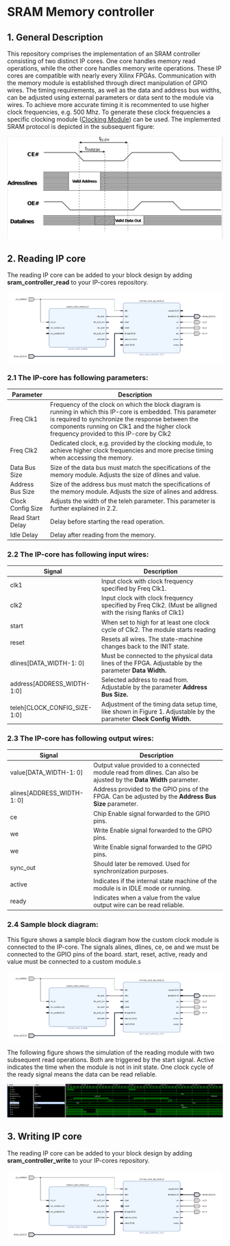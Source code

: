# SRAM Memory controller

## 1. General Description

This repository comprises the implementation of an SRAM controller consisting of two distinct IP cores. One core handles memory read operations, while the other core handles memory write operations. These IP cores are compatible with nearly every Xilinx FPGAs. Communication with the memory module is established through direct manipulation of GPIO wires. The timing requirements, as well as the data and address bus widths, can be adjusted using external parameters or data sent to the module via wires. To achieve more accurate timing it is recommented to use higher clock frequencies, e.g. 500 Mhz. To generate these clock frequencies a specific clocking module ([Clocking Module](https://github.com/FlorianFrank/Verilog_Snippets/tree/main/Custom_Clock)) can be used.
The implemented SRAM protocol is depicted in the subsequent figure:

![reading ip core](documentation/figures/sram_timing.png)


## 2. Reading IP core

The reading IP core can be added to your block design by adding **sram_controller_read** to your IP-cores repository. 

![reading ip core](documentation/figures/sram_read_controller_ip_core.png)

### 2.1 The IP-core has following parameters:

|Parameter|Description|
|----|-----|
|Freq Clk1|Frequency of the clock on which the block diagram is running in which this IP-core is embedded. This parameter is required to synchronize the response between the components running on Clk1 and the higher clock frequency provided to this IP-core by Clk2|
|Freq Clk2|Dedicated clock, e.g. provided by the clocking module, to achieve higher clock frequencies and more precise timing when accessing the memory.|
|Data Bus Size | Size of the data bus must match the specifications of the memory module. Adjusts the size of dlines and value.|
|Address Bus Size | Size of the address bus must match the specifications of the memory module. Adjusts the size of alines and address.|
|Clock Config Size | Adjusts the width of the teleh parameter. This parameter is further explained in 2.2.|
|Read Start Delay| Delay before starting the read operation. |
|Idle Delay| Delay after reading from the memory. |



### 2.2 The IP-core has following input wires:

|Signal|Description|
|----|-----|
|clk1| Input clock with clock frequency specified by Freq Clk1. |
|clk2| Input clock with clock frequency specified by Freq Clk2. (Must be alligned with the rising flanks of Clk1)|
|start| When set to high for at least one clock cycle of Clk2. The module starts reading |
|reset| Resets all wires. The state-machine changes back to the INIT state.|
|dlines[DATA_WIDTH-1: 0]| Must be connected to the physical data lines of the FPGA. Adjustable by the parameter **Data Width.** |
|address[ADDRESS_WIDTH-1:0]| Selected address to read from. Adjustable by the parameter **Address Bus Size.** |
|teleh[CLOCK_CONFIG_SIZE-1:0]| Adjustment of the timing data setup time, like shown in Figure 1. Adjustable by the parameter **Clock Config Width.** |

### 2.3 The IP-core has following output wires:

|Signal|Description|
|----|-----|
|value[DATA_WIDTH-1: 0]| Output value provided to a connected module read from dlines. Can also be ajusted by the **Data Width** parameter. |
|alines[ADDRESS_WIDTH-1: 0]| Address provided to the GPIO pins of the FPGA. Can be adjusted by the **Address Bus Size** parameter.  |
|ce| Chip Enable signal forwarded to the GPIO pins.|
|we| Write Enable signal forwarded to the GPIO pins.|
|we| Write Enable signal forwarded to the GPIO pins.|
|sync_out| Should later be removed. Used for synchronization purposes.|
|active| Indicates if the internal state machine of the module is in IDLE mode or running. |
|ready| Indicates when a value from the value output wire can be read reliable.|


### 2.4 Sample block diagram:

This figure shows a sample block diagram how the custom clock module is connected to the IP-core. The signals alines, dlines, ce, oe and we must be connected to the GPIO pins of the board. 
start, reset, active, ready and value must be connected to a custom module.s

![reading ip core](documentation/figures/sram_read_controller_ip_core.png)

The following figure shows the simulation of the reading module with two subsequent read operations. Both are triggered by the start signal. Active indicates the time when the module is not in init state. One clock cycle of the ready signal means the data can be read reliable.  

![reading ip core](documentation/figures/read_simulation.png)

## 3. Writing IP core

The reading IP core can be added to your block design by adding **sram_controller_write** to your IP-cores repository. 

![reading ip core](documentation/figures/sram_read_controller_ip_core.png)